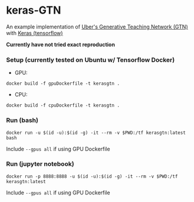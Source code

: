 # keras-GTN
An example implementation of [Uber's Generative Teaching Network (GTN)](https://eng.uber.com/generative-teaching-networks/) with [Keras (tensorflow)](https://keras.io)

**Currently have not tried exact reproduction**


### Setup (currently tested on Ubuntu w/ Tensorflow Docker)

* GPU:

`docker build -f gpuDockerfile -t kerasgtn .`

* CPU:

`docker build -f cpuDockerfile -t kerasgtn .`

### Run (bash)

`docker run -u $(id -u):$(id -g) -it --rm -v $PWD:/tf kerasgtn:latest bash`

Include `--gpus all` if using GPU Dockerfile

### Run (jupyter notebook)

`docker run -p 8888:8888 -u $(id -u):$(id -g) -it --rm -v $PWD:/tf kerasgtn:latest`

Include `--gpus all` if using GPU Dockerfile
